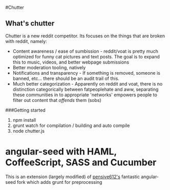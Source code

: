 #Chutter


## What's chutter
Chutter is a new reddit competitor. Its focuses on the things that are broken with reddit, namely: 
* Content awareness / ease of sumbission - reddit/voat is pretty much optimized for funny cat pictures and text posts. The goal is to expand this to music, videos, and better webpage submissions
* Better moderation tooling, natively
* Notifications and transparency - If something is removed, someone is banned, etc... there should be an audit trail of this. 
* Much better categorization - Apparently on reddit and voat, there is no distinction categorically between fatpeoplehate and aww, separating these communities in to appropriate 'networks' empowers people to filter out content that *offends* them (sobs)



###Getting started

1. npm install
2. grunt watch for compilation / building
and auto compile
3. node chutter.js


# angular-seed with HAML, CoffeeScript, SASS and Cucumber

This is an extension (largely modified) of
[pensive612's](https://github.com/pensive612/angular-seed) fantastic
angular-seed fork which adds grunt for preprocessing


